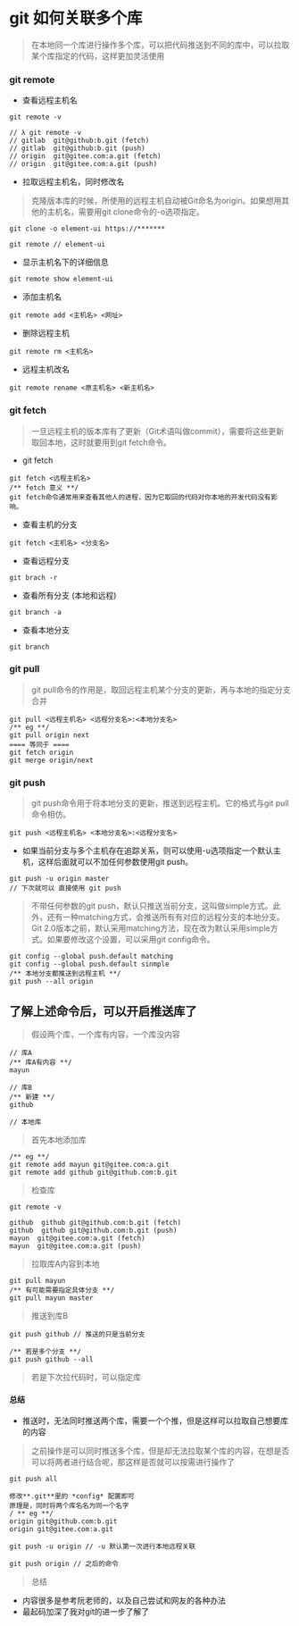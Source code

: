 # git 如何关联多个库
> 在本地同一个库进行操作多个库，可以把代码推送到不同的库中，可以拉取某个库指定的代码，这样更加灵活使用

### git remote
+ 查看远程主机名
```
git remote -v

// λ git remote -v
// gitlab  git@github:b.git (fetch)
// gitlab  git@github:b.git (push)
// origin  git@gitee.com:a.git (fetch)
// origin  git@gitee.com:a.git (push)
```
+ 拉取远程主机名，同时修改名
> 克隆版本库的时候，所使用的远程主机自动被Git命名为origin。如果想用其他的主机名，需要用git clone命令的-o选项指定。
```
git clone -o element-ui https://*******

git remote // element-ui
```

+ 显示主机名下的详细信息
```
git remote show element-ui
```

+ 添加主机名
```
git remote add <主机名> <网址>
``` 

+ 删除远程主机
```
git remote rm <主机名>
```

+ 远程主机改名
```
git remote rename <原主机名> <新主机名>
```

### git fetch
> 一旦远程主机的版本库有了更新（Git术语叫做commit），需要将这些更新取回本地，这时就要用到git fetch命令。

+ git fetch 
```
git fetch <远程主机名>
/** fetch 意义 **/
git fetch命令通常用来查看其他人的进程，因为它取回的代码对你本地的开发代码没有影响。
```

+ 查看主机的分支
```
git fetch <主机名> <分支名>
```

+ 查看远程分支
```
git brach -r
```

+ 查看所有分支 (本地和远程)
```
git branch -a
```

+ 查看本地分支
```
git branch
```

### git pull
> git pull命令的作用是，取回远程主机某个分支的更新，再与本地的指定分支合并
```
git pull <远程主机名> <远程分支名>:<本地分支名>
/** eg **/
git pull origin next
==== 等同于 ====
git fetch origin
git merge origin/next
```

### git push
> git push命令用于将本地分支的更新，推送到远程主机。它的格式与git pull命令相仿。
```
git push <远程主机名> <本地分支名>:<远程分支名>
```

+ 如果当前分支与多个主机存在追踪关系，则可以使用-u选项指定一个默认主机，这样后面就可以不加任何参数使用git push。
```
git push -u origin master
// 下次就可以 直接使用 git push
```

> 不带任何参数的git push，默认只推送当前分支，这叫做simple方式。此外，还有一种matching方式，会推送所有有对应的远程分支的本地分支。Git 2.0版本之前，默认采用matching方法，现在改为默认采用simple方式。如果要修改这个设置，可以采用git config命令。
```
git config --global push.default matching
git config --global push.default sinmple
/** 本地分支都推送到远程主机 **/
git push --all origin

```

## 了解上述命令后，可以开启推送库了
> 假设两个库，一个库有内容，一个库没内容
```
// 库A  
/** 库A有内容 **/
mayun

// 库B
/** 新建 **/
github

// 本地库

```
> 首先本地添加库
```
/** eg **/
git remote add mayun git@gitee.com:a.git
git remote add github git@github.com:b.git
```
> 检查库
```
git remote -v

github  github git@github.com:b.git (fetch)
github  github git@github.com:b.git (push)
mayun  git@gitee.com:a.git (fetch)
mayun  git@gitee.com:a.git (push)
```
> 拉取库A内容到本地
```
git pull mayun
/** 有可能需要指定具体分支 **/
git pull mayun master
```
> 推送到库B
```
git push github // 推送的只是当前分支

/** 若是多个分支 **/
git push github --all
```

> 若是下次拉代码时，可以指定库

#### 总结
+ 推送时，无法同时推送两个库，需要一个个推，但是这样可以拉取自己想要库的内容
> 之前操作是可以同时推送多个库，但是却无法拉取某个库的内容，在想是否可以将两者进行结合呢，那这样是否就可以按需进行操作了
```
git push all

修改**.git**里的 *config* 配置即可
原理是，同时将两个库名名为同一个名字
/ ** eg **/
origin git@github.com:b.git
origin git@gitee.com:a.git

git push -u origin // -u 默认第一次进行本地远程关联

git push origin // 之后的命令
```

> 总结
+ 内容很多是参考阮老师的，以及自己尝试和网友的各种办法
+ 最起码加深了我对git的进一步了解了







